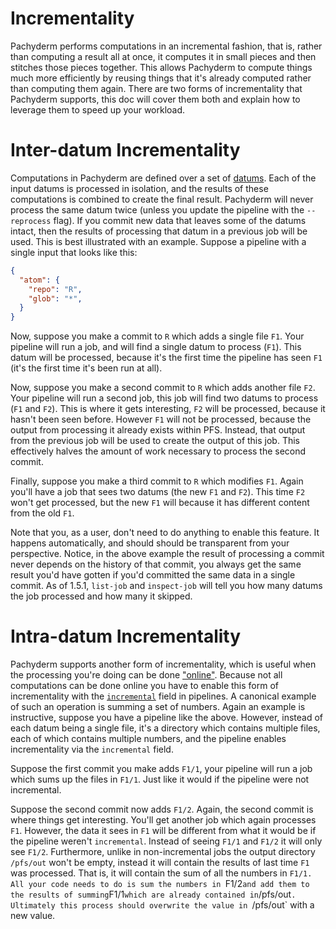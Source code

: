 # Incrementality

Pachyderm performs computations in an incremental fashion, that is, rather
than computing a result all at once, it computes it in small pieces and
then stitches those pieces together. This allows Pachyderm to compute
things much more efficiently by reusing things that it's already computed
rather than computing them again. There are two forms of incrementality
that Pachyderm supports, this doc will cover them both and explain how to
leverage them to speed up your workload.

# Inter-datum Incrementality

Computations in Pachyderm are defined over a set of [datums](LINK). Each
of the input datums is processed in isolation, and the results of these
computations is combined to create the final result. Pachyderm will never
process the same datum twice (unless you update the pipeline with the
`--reprocess` flag). If you commit new data that leaves some of the datums
intact, then the results of processing that datum in a previous job will
be used. This is best illustrated with an example. Suppose a pipeline with
a single input that looks like this:

```json
{
  "atom": {
    "repo": "R",
    "glob": "*",
  }
}
```

Now, suppose you make a commit to `R` which adds a single file `F1`. Your
pipeline will run a job, and will find a single datum to process (`F1`).
This datum will be processed, because it's the first time the pipeline has
seen `F1` (it's the first time it's been run at all).

Now, suppose you make a second commit to `R` which adds another file `F2`.
Your pipeline will run a second job, this job will find two datums to
process (`F1` and `F2`). This is where it gets interesting, `F2` will be
processed, because it hasn't been seen before. However `F1` will not be
processed, because the output from processing it already exists within
PFS. Instead, that output from the previous job will be used to create the
output of this job. This effectively halves the amount of work necessary
to process the second commit.

Finally, suppose you make a third commit to `R` which modifies `F1`. Again
you'll have a job that sees two datums (the new `F1` and `F2`). This time
`F2` won't get processed, but the new `F1` will because it has different
content from the old `F1`.

Note that you, as a user, don't need to do anything to enable this
feature. It happens automatically, and should should be transparent from
your perspective. Notice, in the above example the result of processing
a commit never depends on the history of that commit, you always get the
same result you'd have gotten if you'd committed the same data in a single
commit. As of 1.5.1, `list-job` and `inspect-job` will tell you how many
datums the job processed and how many it skipped.

# Intra-datum Incrementality

Pachyderm supports another form of incrementality, which is useful when
the processing you're doing can be done
["online"](https://en.wikipedia.org/wiki/Online_algorithm). Because not
all computations can be done online you have to enable this form of
incrementality with the [`incremental`](LINK) field in pipelines.
A canonical example of such an operation is summing a set of numbers.
Again an example is instructive, suppose you have a pipeline like the
above. However, instead of each datum being a single file, it's
a directory which contains multiple files, each of which contains multiple
numbers, and the pipeline enables incrementality via the `incremental`
field.

Suppose the first commit you make adds `F1/1`, your pipeline will run
a job which sums up the files in `F1/1`. Just like it would if the
pipeline were not incremental.

Suppose the second commit now adds `F1/2`. Again, the second commit is
where things get interesting. You'll get another job which again processes
`F1`. However, the data it sees in `F1` will be different from what it
would be if the pipeline weren't `incremental`. Instead of seeing `F1/1`
and `F1/2` it will only see `F1/2`. Furthermore, unlike in non-incremental
jobs the output directory `/pfs/out` won't be empty, instead it will
contain the results of last time `F1` was processed. That is, it will
contain the sum of all the numbers in `F1/1. All your code needs to do is
sum the numbers in `F1/2` and add them to the results of summing `F1/1`
which are already contained in `/pfs/out`. Ultimately this process should
overwrite the value in `/pfs/out` with a new value.
